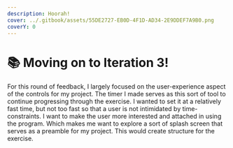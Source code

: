 ```yaml
---
description: Hoorah!
cover: ../.gitbook/assets/55DE2727-EB0D-4F1D-AD34-2E9DDEF7A9B0.png
coverY: 0
---
```


# 📚 Moving on to Iteration 3!

For this round of feedback, I largely focused on the user-experience aspect of the controls for my project. The timer I made serves as this sort of tool to continue progressing through the exercise. I wanted to set it at a relatively fast time, but not too fast so that a user is not intimidated by time-constraints. I  want to make the user more interested and attached in using the program. Which makes me want to explore a sort of splash screen that serves as a preamble for my project. This would create structure for the exercise.
